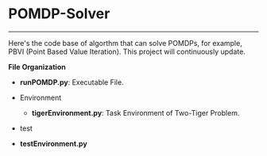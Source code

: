 # POMDP-Solver

***

Here's the code base of algorthm that can solve POMDPs, for example, PBVI (Point Based Value Iteration). This project will continuously update.

**File Organization**

* **runPOMDP.py**: Executable File.

* Environment
  * **tigerEnvironment.py**: Task Environment of Two-Tiger Problem.
  
 * test
  * **testEnvironment.py**
